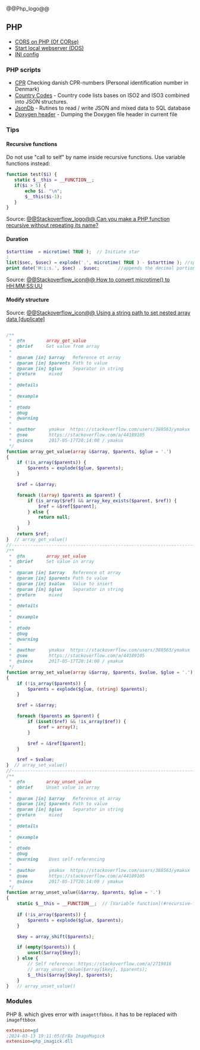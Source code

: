@@Php_logo@@

## PHP 

- [CORS on PHP (Of CORse)](of-course.html)
- [Start local webserver (DOS)](local_server.html)
- [INI config](ini_config)

### PHP scripts

- [CPR](/cpr) Checking danish CPR-numbers (Personal identification number in Denmark)
- [Country Codes](/country.io/) - Country code lists bases on ISO2 and ISO3 combined into JSON structures.
- [JsonDb](/jsondb/) - Rutines to read / write JSON and mixed data to SQL database
- [Doxygen header](Doxygen/) - Dumping the Doxygen file header in current file

### Tips

#### Recursive functions
Do not use "call to self" by name inside recursive functions. Use variable functions instead:

```php
function test($i) {
   static $__this = __FUNCTION__;
   if($i > 5) {
       echo $i. "\n";
       $__this($i-1);
   }
}
```
Source: [@@Stackoverflow_logo@@ Can you make a PHP function recursive without repeating its name?](https://stackoverflow.com/a/2719016)

#### Duration

```php
$starttime  = microtime( TRUE );  // Initiate star
:
list($sec, $usec) = explode('.', microtime( TRUE ) - $starttime ); //split the microtime on .
print date('H:i:s.', $sec) . $usec;       //appends the decimal portion of seconds
```
Source: [@@Stackoverflow_icon@@ How to convert microtime() to HH:MM:SS:UU](https://stackoverflow.com/questions/16825240/how-to-convert-microtime-to-hhmmssuu)


#### Modify structure
Source: [@@Stackoverflow_icon@@ Using a string path to set nested array data [duplicate]](https://stackoverflow.com/a/44189105)

```php

/**
 *  @fn        array_get_value
 *  @brief     Get value from array
 *  
 *  @param [in] $array   Reference ot array
 *  @param [in] $parents Path to value
 *  @param [in] $glue    Separator in string
 *  @return     mixed
 *  
 *  @details   
 *  
 *  @example   
 *  
 *  @todo      
 *  @bug       
 *  @warning   
 *  
 *  @author     ymakux  https://stackoverflow.com/users/388563/ymakux
 *  @see        https://stackoverflow.com/a/44189105
 *  @since      2017-05-17T20:14:00 / ymakux
 */
function array_get_value(array &$array, $parents, $glue = '.')
{
    if (!is_array($parents)) {
        $parents = explode($glue, $parents);
    }

    $ref = &$array;

    foreach ((array) $parents as $parent) {
        if (is_array($ref) && array_key_exists($parent, $ref)) {
            $ref = &$ref[$parent];
        } else {
            return null;
        }
    }
    return $ref;
}  // array_get_value()
//----------------------------------------------------------------------
/**
 *  @fn        array_set_value
 *  @brief     Set value in array
 *  
 *  @param [in] $array   Reference ot array
 *  @param [in] $parents Path to value
 *  @param [in] $value   Value to insert
 *  @param [in] $glue    Separator in string
 *  @return     mixed
 *  
 *  @details   
 *  
 *  @example   
 *  
 *  @todo      
 *  @bug       
 *  @warning   
 *  
 *  @author     ymakux  https://stackoverflow.com/users/388563/ymakux
 *  @see        https://stackoverflow.com/a/44189105
 *  @since      2017-05-17T20:14:00 / ymakux
 */
function array_set_value(array &$array, $parents, $value, $glue = '.')
{
    if (!is_array($parents)) {
        $parents = explode($glue, (string) $parents);
    }

    $ref = &$array;

    foreach ($parents as $parent) {
        if (isset($ref) && !is_array($ref)) {
            $ref = array();
        }

        $ref = &$ref[$parent];
    }

    $ref = $value;
}  // array_set_value()
//----------------------------------------------------------------------
/**
 *  @fn        array_unset_value
 *  @brief     Unset value in array
 *  
 *  @param [in] $array   Reference ot array
 *  @param [in] $parents Path to value
 *  @param [in] $glue    Separator in string
 *  @return     mixed
 *  
 *  @details   
 *  
 *  @example   
 *  
 *  @todo      
 *  @bug       
 *  @warning    Uses self-referencing
 *  
 *  @author     ymakux  https://stackoverflow.com/users/388563/ymakux
 *  @see        https://stackoverflow.com/a/44189105
 *  @since      2017-05-17T20:14:00 / ymakux
 */
function array_unset_value(&$array, $parents, $glue = '.')
{
    static $__this = __FUNCTION__;  // [Variable function](#recursive-functions)
    
    if (!is_array($parents)) {
        $parents = explode($glue, $parents);
    }

    $key = array_shift($parents);

    if (empty($parents)) {
        unset($array[$key]);
    } else {
        // Self reference: https://stackoverflow.com/a/2719016
        // array_unset_value($array[$key], $parents);
        $__this($array[$key], $parents);
    }
}   // array_unset_value()
```

### Modules

PHP 8. which gives error with  `imagettfbbox`. it has to be replaced with `imageftbbox`

```ini
extension=gd
;2024-03-13 19:11:05/ErBa ImageMagick
extension=php_imagick.dll
```


